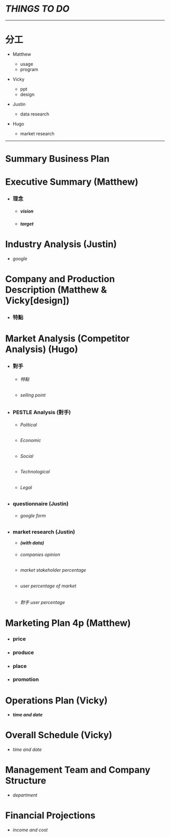 # *THINGS TO DO*
***

# 分工
  - Matthew
     - usage
     - program

  - Vicky
    - ppt
    - design

  - Justin
    - data research

  - Hugo
    - market research

- - -

# Summary Business Plan  
# Executive Summary (Matthew)
  - ### 理念
    - ##### vision
    - ##### target

# Industry Analysis (Justin)
  - ###### google

# Company and Production Description (Matthew & Vicky[design])
  - ### 特點

# Market Analysis (Competitor Analysis) (Hugo)
  - ### 對手
    - ###### 特點
    - ###### selling point

  - ### PESTLE Analysis (對手)
    - ###### Political
    - ###### Economic
    - ###### Social
    - ###### Technological
    - ###### Legal

  - ### questionnaire (Justin)
    - ###### google form

  - ### market research (Justin)
    - ***(with data)***
    - ###### companies opinion
    - ###### market stakeholder percentage
    - ###### user percentage of market
    - ###### 對手 user percentage

# Marketing Plan 4p (Matthew)
  - ### price
  - ### produce
  - ### place
  - ### promotion

# Operations Plan (Vicky)
  - ##### time and date

# Overall Schedule (Vicky)
  - ###### time and date

# Management Team and Company Structure
  - ###### department

# Financial Projections
  - ###### income and cost